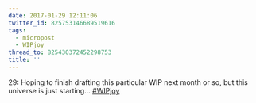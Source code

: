 ```yaml
---
date: 2017-01-29 12:11:06
twitter_id: 825753146689519616
tags:
  - micropost
  - WIPjoy
thread_to: 825430372452298753
title: ''
---
```


29: Hoping to finish drafting this particular WIP next month or so, but this universe is just starting… [#WIPjoy](https://twitter.com/hashtag/WIPjoy)
